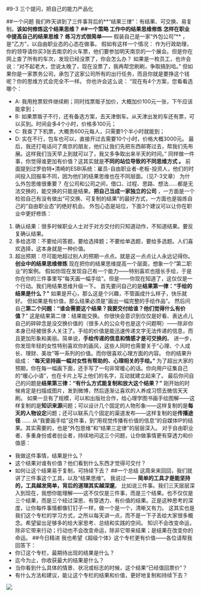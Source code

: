#9-3 三个提问，把自己的能力产品化

##一个问题
我们昨天讲到了三件事背后的**“结果三律”：有结果、可交换、易复制。**该如何修炼这个结果思维？
##一个策略
**工作中的结果思维修炼**
怎样在职业中提高自己的结果思维？
练习方式很简单——** 假装自己是一家“外包公司”** ，是“乙方”，以自由职业态的心态在做事。
假如有这样一个情况：
作为行政助理，你的领导请你买3张去南京的火车票，他们要参加明天南京的一个展会。但是你在网上查了所有的车次，发现已经没票了，你会怎么办？
如果是一枚员工，也许会说：“对不起老大，您说太晚了，现在没票了，我再帮您刷刷，争取搞到哈。”
但如果你是一家票务公司，承包了这家公司所有的出行任务，而且你就是要挣这个钱呢？你的思维方式会完全不一样。
你也许会这么说：
“现在有4个方案，您看看选哪个：
- A: 我用抢票软件继续刷；同时找票贩子加价，大概加价100元一张，下午应该能拿到；
- B: 如果票贩子不行，还有备选方案，去天津倒车。从天津出发的车还有票，可以买到。时间会多4个小时，价格多100元；
- C: 我查了下机票，大概贵600元每人，只需要1个半小时就能到；
- D: 实在不行，包车也可以，直接开过去需要10个小时，价格大概3000元。
最后，我还打电话问了南京的朋友，他们让我们先把东西邮寄过去，帮我们先布展。这样我们当天早上到就可以了，我又多争取出来半天的时间。”
同样做一件事，你觉得谁更加有价值？这其实就是**不同的站位导致的不同思维方式 。**
前面提到过罗伯特•清崎的ESBI系统：雇员-自由职业者-老板-投资人，他们的时间投入回报率不同，因为他们的结果思维也在不同层面。（见7-3文章）
为什么外包思维很重要？
在公司和公司之间，借口、过程、思路、想法……都是无法交换的，能交换的只能是结果。**把自己当成一家独立的公司** ，一方面是一个检验自己有没有做出“可交换、可复制的结果”的最好方式，一方面也是锻炼自己的“自由职业态”的绝好机会。
外包心态是站位，下面3个建议可以让你在职业中更好修炼：
1. 确认结果：很多时候职业人士对于对方交付的只知道动作，不知道结果。要反复确认结果。
2. 多给选项：不要给问答题，要给选择题；不要给单选题，要给多选题。人们喜欢选择，这本身就是一种价值。
3. 超出预期：尽可能地超过别人的预期一点点。就是这一点点让人永远记得你。
**创业中的结果思维修炼**
现在把你的结果思维提高一个层面，想象一个“第二职业”的案例。
假如你现在发现自己有一个能力——特别喜欢也擅长手绘，于是你在你的三件事里写“每天画一幅手绘”。但是——你现在知道了，这仅仅是一个行动。我们用结果思维升级一下。
首先要问自己的是**结果第一律：“手绘的结果是什么？”**
如果是开心，那么这是个兴趣，不管画成什么样子，快乐就好。
但如果是有价值，那么结果必须是“画出一幅完整的手绘作品”。
然后问自己**第二个问题：“谁会需要这个结果？我要交付给谁？他们觉得什么有价值？**” 这是结果第二律：结果能交换。
你很快会意识到仅仅是好看、表达点儿自己的碎碎念是没交换价值的（很多人的公众号也是这个问题啊）——除非你本身已经被很多人关注了。手绘的价值是能迅速传递文字无法传递的信息，而且更加形象和美丽。简单说，**手绘传递的信息和情感才是可交换的**。
进一步，你发现年轻的女性特别喜欢你的画风，这些人同时也需要关于“心理、个人成长、理财、美妆”等一系列的价值。而你很喜欢心理方面的内容。
你的结果升级成： “**每天坚持画一幅对女性有帮助的、心理相关的手绘。”**
为了超出大家的预期，你在每一幅画下面，还手写了一句非常暖心的话。你向用户征集自己的“暖心小语”，也在卡片上写上他们的名字，互动就建立起来了。
最后你问自己的问题是**结果第三律：“有什么方式能复制和放大这个结果？”**
刚开始的时候肯定是扫描成图片，发到微博，然后逐渐让喜欢的人养成习惯去微信天天刷。
如果一旦有了规模，可以和出版社合作，给心理学图书画手绘图解——这样复制的是**知识来源**问题；可以设计几个固定的人物形象——这样复制的是**每天的人物设定**问题；还可以联系几个固定的渠道发布——这样复制的是**传播途径** ……
从“我要画手绘”这件事，到“用视觉传播有价值的信息”的自媒体IP的结果。其实需要的，也是“外包思维”和“结果三定律”的层层深入。
对于自由职业者、多重身份或者创业者，持续地问这三个问题，让你做事情更有穿透力和价值感：
- 我做这件事情，结果是什么？
- 这个结果对谁有价值？他们看到什么东西才觉得可交付？
- 如何让这个结果易于复制，可持续下去？
##一个总结
这周来来回回，我们就讲了三件事这个工具，以及“结果思维”。
我说过—— **简单的工具才是能坚持的，工具越发简单，背后的道理其实越深邃**。
比如说三件事。我们三天层层深入到现在，我想你能理解——这不仅仅是三件事，而是三个结果。也不仅仅是三个结果，而是三个经过深思、有穿透力、有价值的结果。正是这种思考的深度，让你每件事情都像钉钉子一样，做一个是一个，清晰又有力。
这其实也是我们这个专栏的学习方式，之所以每天讲一点，而不是一下子丢给大家很多概念。希望留出足够多的给大家思考、总结和实践的空间。
知识不会改变命运，除非它带来行动；行动也不会改变命运，除非它带来结果；是结果在改变你的命运。
##今日精进
我也希望《超级个体》这个专栏更有价值——各位请帮我回答下：
- 你订这个专栏，最期待出现的结果是什么？
- 迄今为止，你收获最大的结果是什么？
- 当你看到什么具体的情景、状况或标志的时候，这个结果“已经值回票价”？
- 有什么方法和建议，能让这个专栏的结果和价值，更好地复制和持续下去？

![](./_image/img_1493.jpg)

